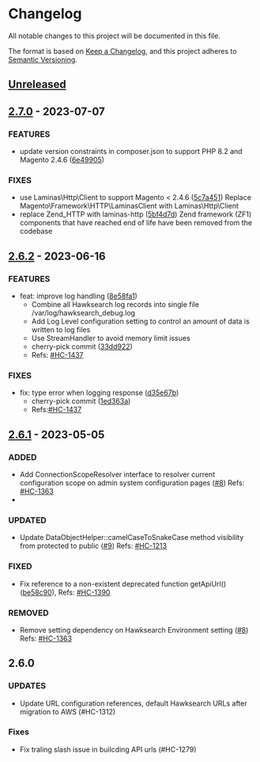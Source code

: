 # Changelog

All notable changes to this project will be documented in this file.

The format is based on [Keep a Changelog](https://keepachangelog.com/en/1.0.0/),
and this project adheres to [Semantic Versioning](https://semver.org/spec/v2.0.0.html).

## [Unreleased]

## [2.7.0] - 2023-07-07

### FEATURES

- update version constraints in composer.json to support PHP 8.2 and Magento 2.4.6 ([6e49905](https://github.com/hawksearch/connector-magento-2/commit/6e49905a5cc64a24810ee425913e5c8fbe34f1ac))

### FIXES

- use Laminas\Http\Client to support Magento < 2.4.6 ([5c7a451](https://github.com/hawksearch/connector-magento-2/commit/5c7a451f0f0b8d4b9e036bb68832585874264774))
  Replace Magento\Framework\HTTP\LaminasClient with Laminas\Http\Client
- replace Zend_HTTP with laminas-http ([5bf4d7d](https://github.com/hawksearch/connector-magento-2/commit/5bf4d7d14ee563e9bf329bed5dd287c26a73d406))
  Zend framework (ZF1) components that have reached end of life have been removed from the codebase

## [2.6.2] - 2023-06-16
### FEATURES
- feat: improve log handling ([8e58fa1](https://github.com/hawksearch/connector/commit/8e58fa1ecc69773dd7b74d7d4c64f10d5a52ec0a))
  - Combine all Hawksearch log records into single file
    /var/log/hawksearch_debug.log
  - Add Log Level configuration setting to control an amount of data
    is written to log files
  - Use StreamHandler to avoid memory limit issues
  - cherry-pick commit ([33dd922](https://github.com/hawksearch/connector/commit/33dd9227f90097e8c6e5a0f09dbd99cdadce8fed))
  - Refs: [#HC-1437](https://bridgeline.atlassian.net/browse/HC-1437)

### FIXES
- fix: type error when logging response ([d35e67b](https://github.com/hawksearch/connector/commit/d35e67b93ac52dad93516914386289926c1f93d5))
  - cherry-pick commit ([1ed363a](https://github.com/hawksearch/connector/commit/1ed363aa39d401bee301c9e420cea4a53f121bf8))
  - Refs:[#HC-1437](https://bridgeline.atlassian.net/browse/HC-1437)

## [2.6.1] - 2023-05-05
### ADDED
- Add ConnectionScopeResolver interface to resolver current configuration scope on admin system configuration pages ([#8](https://github.com/hawksearch/connector-magento-2/pull/8))
  Refs: [#HC-1363](https://bridgeline.atlassian.net/browse/HC-1363)
- 
### UPDATED
- Update DataObjectHelper::camelCaseToSnakeCase method visibility from protected to public ([#9](https://github.com/hawksearch/connector-magento-2/pull/9))
  Refs: [#HC-1213](https://bridgeline.atlassian.net/browse/HC-1213)

### FIXED
- Fix reference to a non-existent deprecated function getApiUrl() ([be58c90](https://github.com/hawksearch/connector-magento-2/commit/be58c90c0a26d661ea99f88342220464a3d6ffa0)),
  Refs: [#HC-1390](https://bridgeline.atlassian.net/browse/HC-1390)

### REMOVED
- Remove setting dependency on Hawksearch Environment setting ([#8](https://github.com/hawksearch/connector-magento-2/pull/8))
  Refs: [#HC-1363](https://bridgeline.atlassian.net/browse/HC-1363)

## 2.6.0

### UPDATES
- Update URL configuration references, default Hawksearch URLs after migration to AWS (#HC-1312)

### Fixes
- Fix traling slash issue in builcding API urls (#HC-1279)


[Unreleased]: https://github.com/hawksearch/connector-magento-2/compare/v2.7.0...HEAD
[2.7.0]: https://github.com/hawksearch/connector-magento-2/compare/v2.6.2...v2.7.0
[2.6.2]: https://github.com/hawksearch/connector-magento-2/compare/v2.6.1...v2.6.2
[2.6.1]: https://github.com/hawksearch/connector-magento-2/compare/v2.6.0...v2.6.1
